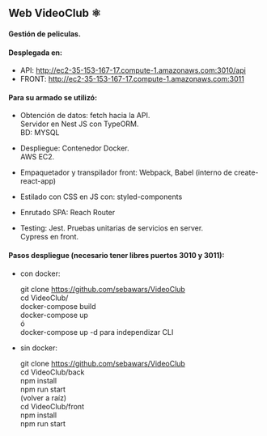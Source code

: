 ## Web VideoClub ⚛️

#### Gestión de peliculas.  
	
#### Desplegada en: 
	
  * API: http://ec2-35-153-167-17.compute-1.amazonaws.com:3010/api
  * FRONT: http://ec2-35-153-167-17.compute-1.amazonaws.com:3011
    
#### Para su armado se utilizó:
	
  * Obtención de datos:
       fetch hacia la API.  
       Servidor en Nest JS con TypeORM.  
       BD: MYSQL  
       
  * Despliegue:
       Contenedor Docker.  
       AWS EC2.  
  
  * Empaquetador y transpilador front:
       Webpack, Babel (interno de create-react-app)
			
  * Estilado con CSS en JS con:
       styled-components

  * Enrutado SPA:
       Reach Router
			
  * Testing:
       Jest. Pruebas unitarias de servicios en server.  
       Cypress en front.  

#### Pasos despliegue (necesario tener libres puertos 3010 y 3011):

  * con docker:

       git clone https://github.com/sebawars/VideoClub  
       cd VideoClub/  
       docker-compose build  
       docker-compose up  
       ó  
       docker-compose up -d para independizar CLI  
       
  * sin docker:

       git clone https://github.com/sebawars/VideoClub  
       cd VideoClub/back  
       npm install  
       npm run start  
       (volver a raíz)  
       cd VideoClub/front  
       npm install  
       npm run start  

